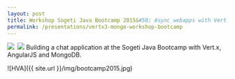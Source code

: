 ```yaml
---
layout: post
title: Workshop Sogeti Java Bootcamp 2015&#58; Async webapps with Vert.x, AngularJS and MongoDB
permalink: /presentations/vertx3-mongo-workshop-bootcamp
---
```

<a href="{{site.url}}/presentations/vertx3-mongo-workshop-bootcamp.pdf"><img style="float:left; margin-right: 0.5em;" src="{{site.url}}/img/presentation.svg"/></a>
<a href="https://github.com/erwindeg/vertx3-chat"><img src="{{site.url}}/img/github.svg"/></a>
Building a chat application at the Sogeti Java Bootcamp with Vert.x, AngularJS and MongoDB.

![HVA]({{ site.url }}/img/bootcamp2015.jpg)
